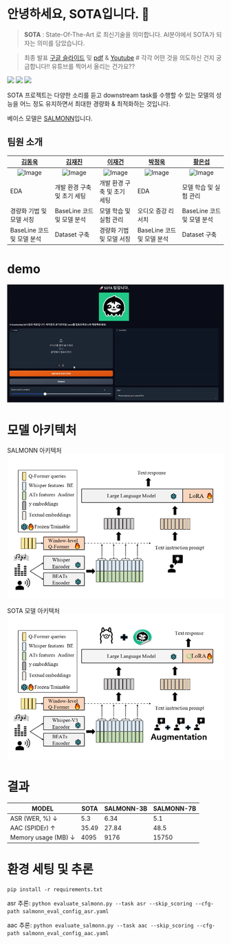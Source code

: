 # 안녕하세요, SOTA입니다. 👋
> **SOTA** : State-Of-The-Art 로 최신기술을 의미합니다. AI분야에서 SOTA가 되자는 의미를 담았습니다.

> 최종 발표 [구글 슬라이드]() 및 [pdf]() & [Youtube]() # 각각 어떤 것을 의도하신 건지 궁금합니다!! 유튜브를 찍어서 올리는 건가요??
> 
<img src="https://img.shields.io/badge/Python-3776AB?style=for-the-badge&logo=Python&logoColor=white"> <img src="https://img.shields.io/badge/Jupyter-F37626?style=for-the-badge&logo=Jupyter&logoColor=white"> <img src="https://img.shields.io/badge/PyTorch-EE4C2C?style=for-the-badge&logo=PyTorch&logoColor=white">

SOTA 프로젝트는 다양한 소리를 듣고 downstream task를 수행할 수 있는 모델의 성능을 어느 정도 유지하면서 최대한 경량화 & 최적화하는 것입니다. 

베이스 모델은 [SALMONN](https://github.com/bytedance/SALMONN)입니다. 

## 팀원 소개
|[김동욱](https://github.com/82153)|[김재진](https://github.com/jeajin)|[이재건](https://github.com/2JAE22)|[박정욱](https://github.com/wjddnr0920)|[황은섭](https://github.com/eunseopski)|
|---|---|---|---|---|
|<div align="center">![Image](https://github.com/user-attachments/assets/7962a4ef-1901-4603-9b73-331a0a8f0a10)</div>|<div align="center">![Image](https://github.com/user-attachments/assets/31b5e793-6407-4a79-a2a1-fe2df3f70b5a)</div>|<div align="center">![Image](https://github.com/user-attachments/assets/bb43a22f-650b-48a6-ac05-b2caa57d4686)</div>|<div align="center">![Image](https://github.com/user-attachments/assets/28eeeae0-a54b-4818-8e24-1b89ecac0cb6)</div>|<div align="center">![Image](https://github.com/user-attachments/assets/06722555-5806-47fe-a2e6-ee33da5e5375)</div>|
|EDA|개발 환경 구축 및 초기 세팅|개발 환경 구축 및 초기 세팅|EDA|모델 학습 및 실험 관리|
|경량화 기법 및 모델 서칭|BaseLine 코드 및 모델 분석|모델 학습 및 실험 관리|오디오 증강 리서치|BaseLine 코드 및 모델 분석|
|BaseLine 코드 및 모델 분석|Dataset 구축|경량화 기법 및 모델 서칭|BaseLine 코드 및 모델 분석|Dataset 구축|

# demo
![Demo](src/demo.gif)

# 모델 아키텍처
SALMONN 아키텍처
<img src="src/SALMONN.png">

SOTA 모델 아키텍처
<img src="src/SOTA.png">


# 결과
|MODEL|SOTA|SALMONN-3B|SALMONN-7B|
|------|---|---|---|
|ASR (WER, %) ↓|5.3|	6.34|5.1|
|AAC (SPIDEr) ↑|35.49|27.84|48.5|
|Memory usage (MB) ↓|4095|9176|15750|




# 환경 세팅 및 추론
`pip install -r requirements.txt`

asr 추론: `python evaluate_salmonn.py --task asr --skip_scoring --cfg-path salmonn_eval_config_asr.yaml`

aac 추론: `python evaluate_salmonn.py --task aac --skip_scoring --cfg-path salmonn_eval_config_aac.yaml`



